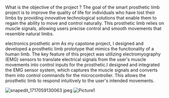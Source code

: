  What is the objective of the project ?
 The goal of the smart prosthetic limb project is to improve the quality of life for individuals who have lost their limbs by
 providing innovative technological solutions that enable them to regain the ability to move and control naturally. This
 prosthetic limb relies on muscle signals, allowing users precise control and smooth movements that resemble natural
 limbs.
 
 electronics prosthetic arm
 As my capstone project, I designed and developed a prosthetic limb prototype that mimics the functionality of a human
 limb. The key feature of this project was utilizing electromyography (EMG) sensors to translate electrical signals from
 the user's muscle movements into control inputs for the prosthetic.I designed and integrated the EMG sensor system,
 which captures the muscle signals and converts them into control commands for the microcontroller. This allows the
 prosthetic limb to respond intuitively to the user's intended movements.
 
 ![snapedit_1717059130063 jpeg](https://github.com/user-attachments/assets/32a19e7d-190b-40b5-bda9-33368f3353ec)
![Picture1](https://github.com/user-attachments/assets/5bd7805b-4ad1-40f7-9dc3-3b5d8141ffa2)
